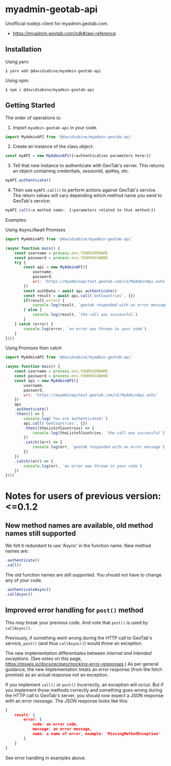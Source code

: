 # myadmin-geotab-api

Unofficial nodejs client for myadmin.geotab.com.

- https://myadmin.geotab.com/sdk#/api-reference


## Installation

Using yarn:

```shell
$ yarn add @davidsabine/myadmin-geotab-api
```

Using npm:

```shell
$ npm i @davidsabine/myadmin-geotab-api
```


## Getting Started

The order of operations is:

1. Import `myadmin-geotab-api` in your code.
```js
import MyAdminAPI from '@davidsabine/myadmin-geotab-api'
```

2. Create an instance of the class object:
```js
const myAPI = new MyAdminAPI({<authentication parameters here>})
```

3. Tell that new instance to authenticate with GeoTab's server. This returns an object containing credentials, sessionId, apiKey, etc.
```js
myAPI.authenticate()
```

4. Then use `myAPI.call()` to perform actions against GeoTab's service. The return values will vary depending which method name you send to GeoTab's service:
```js
myAPI.call(<a method name>, {<parameters related to that method>})
```


Examples:

Using Async/Await Promises

```js
import MyAdminAPI from '@davidsabine/myadmin-geotab-api'

(async function main() {
	const username = process.env.YOURUSERNAME
	const password = process.env.YOURPASSWORD
	try	{
		const api = new MyAdminAPI({
			username,
			password,
			uri: 'https://myadminapitest.geotab.com/v2/MyAdminApi.ashx'
		})
		const authData = await api.authenticate()
		const result = await api.call(`GetCountries`, {})
		if(result.error) {
			console.log(result, `geotab responded with an error message`)
		} else {
			console.log(result, `the call was successful`)
		}
	} catch (error) {
		console.log(error, `an error was thrown in your code`)
	}
})()
```

Using Promises then catch

```js
import MyAdminAPI from '@davidsabine/myadmin-geotab-api'

(async function main() {
	const username = process.env.YOURUSERNAME
	const password = process.env.YOURPASSWORD
	const api = new MyAdminAPI({
		username,
		password,
		uri: 'https://myadminapitest.geotab.com/v2/MyAdminApi.ashx'
	})
	api
	.authenticate()
	.then(() => {
		console.log(`You are authenticated!`)
		api.call('GetCountries', {})
		.then((theListofCountries) => {
			console.log(theListofCountries, `the call was successful`)
		})
		.catch((err) => {
			console.log(err, `geotab responded with an error message`)
		})
	})
	.catch((err) => {
		console.log(err, `an error was thrown in your code`)
	})
})()
```

# Notes for users of previous version: <=0.1.2


## New method names are available, old method names still supported

We felt it redundant to use 'Async' in the function name. New method names are:

```js
.authenticate()
.call()
```

The old function names are still supported. You should not have to change any of your code.

```js
.authenticateAsync()
.callAsync()
```


## Improved error handling for `post()` method

This *may* break your previous code. And note that `post()` is used by `callAsync()`.

Previously, if something went wrong during the HTTP call to GeoTab's service, `post()` (and thus `callAsync()`) would *throw* an exception.

The new implementation differentiates between *internal and intended exceptions*. (See notes on this page, https://mswjs.io/docs/recipes/mocking-error-responses.) As per general guidance, the new implementation treats an error response (from the fetch promise) as an actual response not an exception.

If you implement `call()` or `post()` incorrectly, an exception will occur. But if you implement those methods correctly and something goes wrong during the HTTP call to GeoTab's server, you should now expect a JSON response with an error *message*. The JSON response looks like this:

```json
{
	result: {
		error: {
			code: an error code,
			message: an error message,
			name: a name of error, example: 'MissingMethodException'
		}
	}
}
```

See error handling in examples above.
